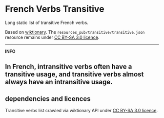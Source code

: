 <!--
Copyright 2019 Ludan Stoecklé
SPDX-License-Identifier: Apache-2.0
-->
# French Verbs Transitive

Long static list of transitive French verbs.

Based on [wiktionary](https://fr.wiktionary.org/wiki/Cat%C3%A9gorie:Verbes_transitifs_en_fran%C3%A7ais).
The `resources_pub/transitive/transitive.json` resource remains under [CC BY-SA 3.0 licence](https://creativecommons.org/licenses/by-sa/3.0/deed.fr).

---
**INFO**

In French, intransitive verbs often have a transitive usage, and transitive verbs almost always have an intransitive usage.
---

## dependencies and licences

Transitive verbs list crawled via wiktionary API under [CC BY-SA 3.0 licence](https://creativecommons.org/licenses/by-sa/3.0/deed.fr).

